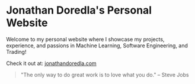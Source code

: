 # Jonathan Doredla's Personal Website

Welcome to my personal website where I showcase my projects, experience, and passions in Machine Learning, Software Engineering, and Trading!

Check it out at: [jonathandoredla.com](https://jonathandoredla.com)

> "The only way to do great work is to love what you do." – Steve Jobs

 
